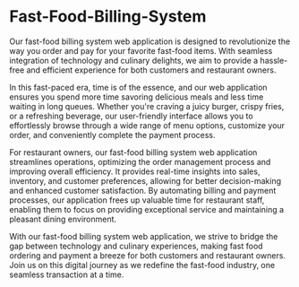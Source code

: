 # Fast-Food-Billing-System



Our fast-food billing system web application is designed to revolutionize the way you order and pay for your favorite fast-food items. With seamless integration of technology and culinary delights, we aim to provide a hassle-free and efficient experience for both customers and restaurant owners.

In this fast-paced era, time is of the essence, and our web application ensures you spend more time savoring delicious meals and less time waiting in long queues. Whether you're craving a juicy burger, crispy fries, or a refreshing beverage, our user-friendly interface allows you to effortlessly browse through a wide range of menu options, customize your order, and conveniently complete the payment process.

For restaurant owners, our fast-food billing system web application streamlines operations, optimizing the order management process and improving overall efficiency. It provides real-time insights into sales, inventory, and customer preferences, allowing for better decision-making and enhanced customer satisfaction. By automating billing and payment processes, our application frees up valuable time for restaurant staff, enabling them to focus on providing exceptional service and maintaining a pleasant dining environment.

With our fast-food billing system web application, we strive to bridge the gap between technology and culinary experiences, making fast food ordering and payment a breeze for both customers and restaurant owners. Join us on this digital journey as we redefine the fast-food industry, one seamless transaction at a time.
